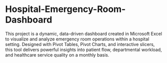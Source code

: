 # Hospital-Emergency-Room-Dashboard
This project is a dynamic, data-driven dashboard created in Microsoft Excel to visualize and analyze emergency room operations within a hospital setting. Designed with Pivot Tables, Pivot Charts, and interactive slicers, this tool delivers powerful insights into patient flow, departmental workload, and healthcare service quality on a monthly basis.
